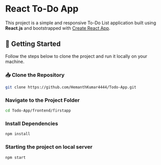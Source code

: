 # React To-Do App

This project is a simple and responsive To-Do List application built using **React.js** and bootstrapped with [Create React App](https://github.com/facebook/create-react-app).

## 🚀 Getting Started

Follow the steps below to clone the project and run it locally on your machine.

### 📥 Clone the Repository

```bash
git clone https://github.com/HemanthKumar4444/Todo-App.git
```
### Navigate to the Project Folder
```bash
cd Todo-App/frontend/firstapp
```
### Install Dependencies
```bash
npm install
```

### Starting the project on local server
```bash
npm start
```
